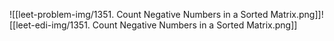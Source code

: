 ![[leet-problem-img/1351. Count Negative Numbers in a Sorted Matrix.png]]![[leet-edi-img/1351. Count Negative Numbers in a Sorted Matrix.png]]